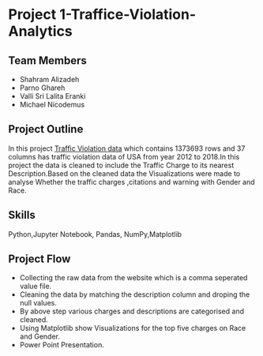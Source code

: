 # Project 1-Traffice-Violation-Analytics

## Team Members
- Shahram Alizadeh
- Parno Ghareh
- Valli Sri Lalita Eranki
- Michael Nicodemus

## Project Outline
In this project [Traffic Violation data](https://catalog.data.gov/dataset/traffic-violations-56dda/resource/450018e7-f6c0-43fd-b5c9-a83de293b206 ) which contains 1373693 rows and 37 columns  has traffic violation data  of USA from year 2012 to 2018.In this project the data is cleaned to include the Traffic Charge to its nearest Description.Based on the cleaned data the Visualizations were made to analyse Whether the traffic charges ,citations and warning with Gender and Race.

## Skills
Python,Jupyter Notebook, Pandas, NumPy,Matplotlib

## Project Flow
- Collecting the raw data from the website which is a comma seperated value file.
- Cleaning the data by matching the description column and droping the null values.
- By above step various charges and descriptions are categorised and cleaned.
- Using Matplotlib show Visualizations for the top five charges on Race  and Gender.
- Power Point Presentation.

